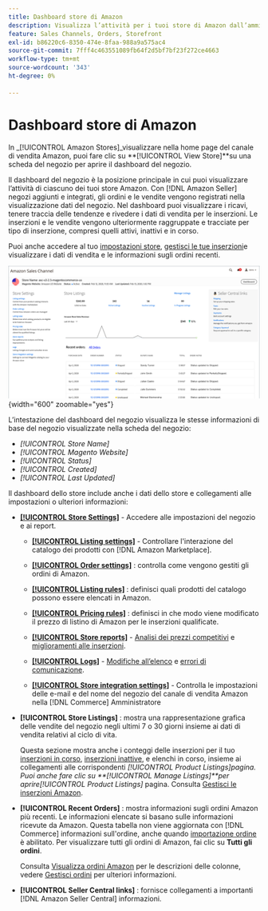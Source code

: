 ```yaml
---
title: Dashboard store di Amazon
description: Visualizza l’attività per i tuoi store di Amazon dall’amministratore di Commerce utilizzando il dashboard di Amazon Store.
feature: Sales Channels, Orders, Storefront
exl-id: b86220c6-8350-474e-8faa-988a9a575ac4
source-git-commit: 7fff4c463551089fb64f2d5bf7bf23f272ce4663
workflow-type: tm+mt
source-wordcount: '343'
ht-degree: 0%

---
```


# Dashboard store di Amazon

In _[!UICONTROL Amazon Stores]_visualizzare nella home page del canale di vendita Amazon, puoi fare clic su **[!UICONTROL View Store]**su una scheda del negozio per aprire il dashboard del negozio.

Il dashboard del negozio è la posizione principale in cui puoi visualizzare l’attività di ciascuno dei tuoi store Amazon. Con [!DNL Amazon Seller] negozi aggiunti e integrati, gli ordini e le vendite vengono registrati nella visualizzazione dati del negozio. Nel dashboard puoi visualizzare i ricavi, tenere traccia delle tendenze e rivedere i dati di vendita per le inserzioni. Le inserzioni e le vendite vengono ulteriormente raggruppate e tracciate per tipo di inserzione, compresi quelli attivi, inattivi e in corso.

Puoi anche accedere al tuo [impostazioni store](./ob-store-review.md), [gestisci le tue inserzioni](./managing-product-listings.md)e visualizzare i dati di vendita e le informazioni sugli ordini recenti.

![Dashboard di Amazon Store](assets/amazon-store-dashboard.png){width="600" zoomable="yes"}

L’intestazione del dashboard del negozio visualizza le stesse informazioni di base del negozio visualizzate nella scheda del negozio:

- _[!UICONTROL Store Name]_
- _[!UICONTROL Magento Website]_
- _[!UICONTROL Status]_
- _[!UICONTROL Created]_
- _[!UICONTROL Last Updated]_

Il dashboard dello store include anche i dati dello store e collegamenti alle impostazioni o ulteriori informazioni:

- [**[!UICONTROL Store Settings]**](./ob-store-review.md) - Accedere alle impostazioni del negozio e ai report.

   - [**[!UICONTROL Listing settings]**](./listing-settings.md) - Controllare l&#39;interazione del catalogo dei prodotti con [!DNL Amazon Marketplace].

   - [**[!UICONTROL Order settings]**](./order-settings.md) : controlla come vengono gestiti gli ordini di Amazon.

   - [**[!UICONTROL Listing rules]**](./listing-rules.md) : definisci quali prodotti del catalogo possono essere elencati in Amazon.

   - [**[!UICONTROL Pricing rules]**](./pricing-products.md) : definisci in che modo viene modificato il prezzo di listino di Amazon per le inserzioni qualificate.

   - [**[!UICONTROL Store reports]**](./amazon-logs-reports.md) - [Analisi dei prezzi competitivi](./competitive-price-analysis.md) e [miglioramenti alle inserzioni](./listing-improvements.md).

   - [**[!UICONTROL Logs]**](./amazon-logs-reports.md) - [Modifiche all’elenco](./listing-changes-log.md) e [errori di comunicazione](./communication-errors-log.md).

   - [**[!UICONTROL Store integration settings]**](./store-integration-settings.md) - Controlla le impostazioni delle e-mail e del nome del negozio del canale di vendita Amazon nella [!DNL Commerce] Amministratore

- **[!UICONTROL Store Listings]** : mostra una rappresentazione grafica delle vendite del negozio negli ultimi 7 o 30 giorni insieme ai dati di vendita relativi al ciclo di vita.

  Questa sezione mostra anche i conteggi delle inserzioni per il tuo [inserzioni in corso](./active-listings.md), [inserzioni inattive](./inactive-listings.md), e elenchi in corso, insieme ai collegamenti alle corrispondenti _[!UICONTROL Product Listings]_pagina. Puoi anche fare clic su **[!UICONTROL Manage Listings]**per aprire_[!UICONTROL Product Listings]_ pagina. Consulta [Gestisci le inserzioni Amazon](./managing-product-listings.md).

- **[!UICONTROL Recent Orders]** : mostra informazioni sugli ordini Amazon più recenti. Le informazioni elencate si basano sulle informazioni ricevute da Amazon. Questa tabella non viene aggiornata con [!DNL Commerce] informazioni sull&#39;ordine, anche quando [importazione ordine](./order-settings.md) è abilitato. Per visualizzare tutti gli ordini di Amazon, fai clic su **Tutti gli ordini**.

  Consulta [Visualizza ordini Amazon](./amazon-orders-all.md) per le descrizioni delle colonne, vedere [Gestisci ordini](./managing-orders.md) per ulteriori informazioni.

- **[!UICONTROL Seller Central links]** : fornisce collegamenti a importanti [!DNL Amazon Seller Central] informazioni.
